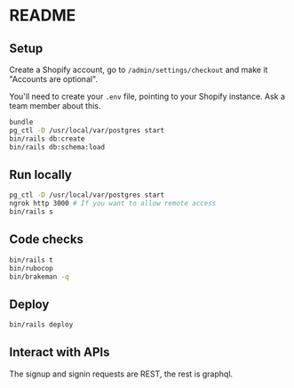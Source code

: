 # README

## Setup

Create a Shopify account, go to `/admin/settings/checkout` and make it "Accounts are optional".

You'll need to create your `.env` file, pointing to your Shopify instance. Ask a team member about this.

```sh
bundle
pg_ctl -D /usr/local/var/postgres start
bin/rails db:create
bin/rails db:schema:load
```

## Run locally

```sh
pg_ctl -D /usr/local/var/postgres start
ngrok http 3000 # If you want to allow remote access
bin/rails s
```

## Code checks

```sh
bin/rails t
bin/rubocop
bin/brakeman -q
```

## Deploy

```sh
bin/rails deploy
```

## Interact with APIs

The signup and signin requests are REST, the rest is graphql.
